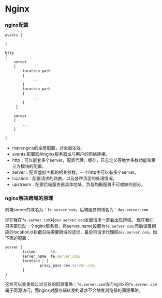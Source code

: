 # Nginx

### nginx配置

```js
events { 

}

http 
{
    server
    { 
        location path
        {
            ...
        }
        location path
        {
            ...
        }
     }

    server
    {
        ...
    }

}
```
- main:nginx的全局配置，对全局生效。
- events:配置影响nginx服务器或与用户的网络连接。
- http：可以嵌套多个server，配置代理，缓存，日志定义等绝大多数功能和第三方模块的配置。
- server：配置虚拟主机的相关参数，一个http中可以有多个server。
- location：配置请求的路由，以及各种页面的处理情况。
- upstream：配置后端服务器具体地址，负载均衡配置不可或缺的部分。

### nginx解决跨域的原理
前端server的域名为：`fe.server.com`，后端服务的域名为：`dev.server.com`

现在我在`fe.server.com`对`dev.server.com`发起请求一定会出现跨域。
现在我们只需要启动一个nginx服务器，将server_name设置为`fe.server.com`,然后设置相应的location以拦截前端需要跨域的请求，最后将请求代理回`dev.server.com`。如下面的配置：
```js
server {
        listen       80;
        server_name  fe.server.com;
        location / {
                proxy_pass dev.server.com;
        }
}
```
这样可以完美绕过浏览器的同源策略：`fe.server.com`访问nginx的`fe.server.com`属于同源访问，而nginx对服务端转发的请求不会触发浏览器的同源策略。
